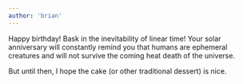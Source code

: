 ```yaml
---
author: 'brian'
---
```


Happy birthday! Bask in the inevitability of linear time! 
Your solar anniversary will constantly remind you that humans are ephemeral creatures and 
will not  survive the coming heat death of the universe. 

But until then, I hope the cake (or other traditional dessert) is nice.
